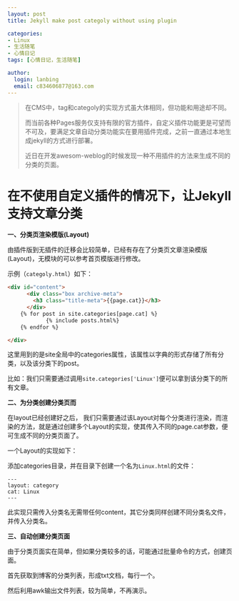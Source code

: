 ```yaml
---
layout: post
title: Jekyll make post categoly without using plugin

categories:
- Linux
- 生活随笔
- 心情日记
tags: [心情日记，生活随笔]

author:
  login: lanbing
  email: c834606877@163.com
---
```




> 在CMS中，tag和categoly的实现方式虽大体相同，但功能和用途却不同。
>
> 而当前各种Pages服务仅支持有限的官方插件，自定义插件功能更是可望而不可及，要满足文章自动分类功能实在要用插件完成，之前一直通过本地生成jekyll的方式进行部署。
>
> 近日在开发awesom-weblog的时候发现一种不用插件的方法来生成不同的分类的页面。



# 在不使用自定义插件的情况下，让Jekyll支持文章分类



__一、分类页渲染模版(Layout)__

由插件版到无插件的迁移会比较简单，已经有存在了分类页文章渲染模版(Layout)，无模块的可以参考首页模版进行修改。

示例（`categoly.html`）如下：

```html
<div id="content">
	  <div class="box archive-meta">
        <h3 class="title-meta">{{page.cat}}</h3>
      </div>
    {% for post in site.categories[page.cat] %}
            {% include posts.html%}
    {% endfor %}

</div>
```

这里用到的是site全局中的categories属性，该属性以字典的形式存储了所有分类，以及该分类下的post。

比如：我们只需要通过调用`site.categories['Linux']`便可以拿到该分类下的所有文章。



__二、为分类创建分类页而__



在layout已经创建好之后， 我们只需要通过该Layout对每个分类进行渲染，而渲染的方法，就是通过创建多个Layout的实现，使其传入不同的page.cat参数，便可生成不同的分类页面了。

一个Layout的实现如下：

添加categories目录，并在目录下创建一个名为`Linux.html`的文件：

```
---
layout: category
cat: Linux
---
```

此实现只需传入分类名无需带任何content，其它分类同样创建不同分类名文件，并传入分类名。



__三、自动创建分类页面__

由于分类页面实在简单，但如果分类较多的话，可能通过批量命令的方式，创建页面。



首先获取到博客的分类列表，形成txt文档，每行一个。

然后利用awk输出文件列表，较为简单，不再演示。



